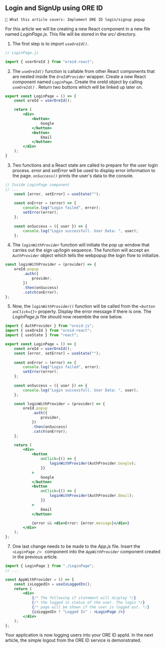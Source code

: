 ## Login and SignUp using ORE ID

```text
📢 What this article covers: Implement ORE ID login/signup popup
```

For this article we will be creating a new React component in a new file named *LoginPage.js*.  This file will be stored in the *src/* directory.

1. The first step is to import *```useOreId()```*.

```jsx
// LoginPage.js

import { userOreId } from "oreid-react";
```

2. The *```useOreId()```* function is callable from other React components that are nested inside the *```OreIdProvider```* wrapper.  Create a new React component named *```LoginPage```*.  Create the oreId object by calling *```useOreId()```* .  Return two buttons which will be linked up later on.

```jsx
export const LoginPage = () => {
    const oreId = userOreId();

    return (
        <div>
            <button>
                Google
            </button>
            <button>
                Email
            </button>
        </div>
    );
}
```

3. Two functions and a React state are called to prepare for the user login process.  *error* and *setError* will be used to display error information to the page.
*```onSuccess()```* prints the user's data to the console.  



```jsx
// Inside LoginPage component
// ...
    const [error, setError] = useState("");
    
    const onError = (error) => {
        console.log("Login failed", error);
        setError(error);
    };
    
    const onSuccess = ({ user }) => {
        console.log("Login successfull. User Data: ", user);
    };
```

4. The *```loginWithProvider```* function will initiate the pop up window that carries out the sign up/login sequence.  The function will accept an *```AuthProvider```* object which tells the webpopup the login flow to initialize.

```jsx
const loginWithProvider = (provider) => {
    oreId.popup
        .auth({
            provider,
        })
        .then(onSuccess)
        .catch(onError);
};
```

5. Now, the *```loginWithProvider()```* function will be called from the *```<button onClick={}>```* property.  Display the error message if there is one.  The *LoginPage.js* file should now resemble the one below.

```jsx
import { AuthProvider } from "oreid-js";
import { useOreId } from "oreid-react";
import { useState } from "react";

export const LoginPage = () => {
    const oreId = userOreId();
    const [error, setError] = useState("");
    
    const onError = (error) => {
        console.log("Login failed", error);
        setError(error);
    };
    
    const onSuccess = ({ user }) => {
        console.log("Login successfull. User Data: ", user);
    };

    const loginWithProvider = (provider) => {
        oreId.popup
            .auth({
                provider,
            })
            .then(onSuccess)
            .catch(onError);
    };

    return (
        <div>
            <button
                onClick={() => {
                    loginWithProvider(AuthProvider.Google);
                }}
            >
                Google
            </button>
            <button
                onClick={() => {
                    loginWithProvider(AuthProvider.Email);
                }} 
            >
                Email
            </button>

            {error && <div>Error: {error.message}</div>}
        </div>
    );
};
```

7. One last change needs to be made to the *App.js* file.  Insert the *```<LoginPage /> ```* component into the *```AppWithProvider```* component created in the previous article.

```jsx
import { LoginPage } from "./LoginPage";
// ...

const AppWithProvider = () => {
    const isLoggedIn = useIsLoggedIn();
    return (
        <div>
            {/* The following if statement will display */}
            {/* the logged in status of the user. The login */}
            {/* page will be shown if the user is logged out. */}
            {isLoggedIn ? "Logged In" : <LoginPage />}
        </div>
    );
};
```

Your application is now logging users into your ORE ID appId.  In the next article, the simple logout from the ORE ID service is demonstrated.